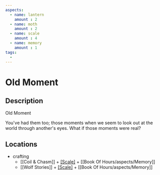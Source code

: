 ```yaml
---
aspects: 
  - name: lantern
    amount : 2
  - name: moth
    amount : 2
  - name: scale
    amount : 4
  - name: memory
    amount : 1
tags:
  - 
---
```


# Old Moment

## Description
Old Moment

You've had them too; those moments when we seem to look out at the world through another's eyes. What if those moments were real?
## Locations
- crafting
	- [[Coil & Chasm]] + [[Scale]](10) + [[Book Of Hours/aspects/Memory]]
	- [[Wolf Stories]] + [[Scale]](10) + [[Book Of Hours/aspects/Memory]]
